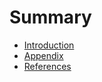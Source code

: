 # Summary

- [Introduction](./1_introduction.md)
- [Appendix](./7_appendix.md)
- [References](./8_references.md)
